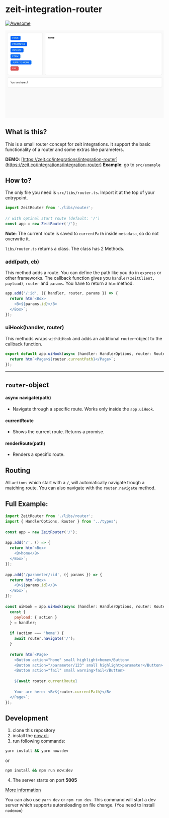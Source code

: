 # zeit-integration-router

[![Awesome](https://cdn.rawgit.com/sindresorhus/awesome/d7305f38d29fed78fa85652e3a63e154dd8e8829/media/badge.svg)](https://github.com/zeit/awesome-zeit-integrations)

<p align="center">
  <img src="./assets/kapture.gif">
</p>

## What is this?

This is a small router concept for zeit integrations. It support the basic functionality of a router and some extras like parameters.

**DEMO**: [https://zeit.co/integrations/integration-router](https://zeit.co/integrations/integration-router)
**Example**: go to `src/example`

## How to?

The only file you need is `src/libs/router.ts`. Import it at the top of your entrypoint.

```javascript
import ZeitRouter from './libs/router';

// with optinal start route (default: '/')
const app = new ZeitRouter('/');
```

**Note**: The current route is saved to `currentPath` inside `metadata`, so do not overwrite it.

`libs/router.ts` returns a class. The class has 2 Methods.

### add(path, cb)

This method adds a route. You can define the path like you do in `express` or other frameworks.
The callback function gives you `handler(zeitClient, payload)`, `router` and `params`. You have to return a `htm` method.

```javascript
app.add('/:id', ({ handler, router, params }) => {
  return htm`<Box>
    <B>${params.id}</B>
  </Box>`;
});
```

### uiHook(handler, router)

This methods wraps `withUiHook` and adds an additional `router`-object to the callback function.

```javascript
export default app.uiHook(async (handler: HandlerOptions, router: Router) => {
  return htm`<Page>${router.currentPath}</Page>`;
});
```

---

## `router`-object

#### async navigate(path)

- Navigate through a specific route. Works only inside the `app.uiHook`.

#### currentRoute

- Shows the current route. Returns a promise.

#### renderRoute(path)

- Renders a specific route.

## Routing

All `actions` which start with a `/`, will automatically navigate trough a matching route.
You can also navigate with the `router.navigate` method.


## Full Example:

```javascript
import ZeitRouter from './libs/router';
import { HandlerOptions, Router } from '../types';

const app = new ZeitRouter('/');

app.add('/', () => {
  return htm`<Box>
    <B>home</B>
  </Box>`;
});

app.add('/parameter/:id', ({ params }) => {
  return htm`<Box>
    <B>${params.id}</B>
  </Box>`;
});

const uiHook = app.uiHook(async (handler: HandlerOptions, router: Router) => {
  const {
    payload: { action }
  } = handler;

  if (action === 'home') {
    await router.navigate('/');
  }

  return htm`<Page>
    <Button action="home" small highlight>home</Button>
    <Button action="/parameter/123" small highlight>parameter</Button>
    <Button action="fail" small warning>fail</Button>

    ${await router.currentRoute}

    Your are here: <B>${router.currentPath}</B>
  </Page>`;
});
```

## Development

1. clone this repository
2. install the [now cli](https://github.com/zeit/now-cli)
3. run following commands:

```bash
yarn install && yarn now:dev
```

or

```bash
npm install && npm run now:dev
```

4. The server starts on port **5005**

[More information](https://zeit.co/docs/integrations/#creating-an-integration/step-2-creating-a-uihook/running-the-uihook-locally)

You can also use `yarn dev` or `npm run dev`. This command will start a dev server which supports autoreloading on file change. (You need to install `nodemon`)
